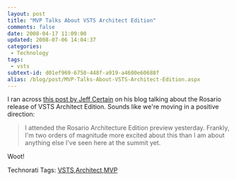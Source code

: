 ```yaml
---
layout: post
title: "MVP Talks About VSTS Architect Edition"
comments: false
date: 2008-04-17 11:09:00
updated: 2008-07-06 14:04:37
categories:
 - Technology
tags:
 - vsts
subtext-id: d01ef969-6750-448f-a919-a4600e60688f
alias: /blog/post/MVP-Talks-About-VSTS-Architect-Edition.aspx
---
```



I ran across [this post by Jeff Certain](http://blog.dotnetspeech.net/archive/2008/04/16/rosario-rocks-architecture-edition-again.aspx) on his blog talking about the Rosario release of VSTS Architect Edition. Sounds like we're moving in a positive direction: 

> I attended the Rosario Architecture Edition preview yesterday. Frankly, I'm two orders of magnitude more excited about this than I am about anything else I've seen here at the summit yet. 

Woot! 

Technorati Tags: [VSTS](http://technorati.com/tags/VSTS),[Architect](http://technorati.com/tags/Architect),[MVP](http://technorati.com/tags/MVP)
